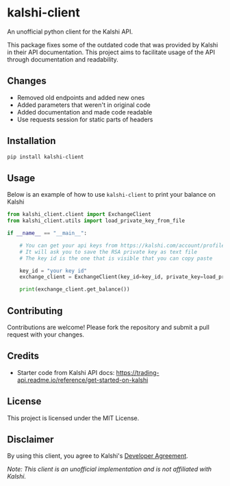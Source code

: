 # kalshi-client
An unofficial python client for the Kalshi API. 

This package fixes some of the outdated code that was provided by Kalshi in their API documentation. This project aims to facilitate usage of the API through documentation and readability. 

## Changes
- Removed old endpoints and added new ones
- Added parameters that weren't in original code
- Added documentation and made code readable
- Use requests session for static parts of headers

## Installation

```bash
pip install kalshi-client
```

## Usage

Below is an example of how to use `kalshi-client` to print your balance on Kalshi

```python
from kalshi_client.client import ExchangeClient
from kalshi_client.utils import load_private_key_from_file

if __name__ == "__main__":

    # You can get your api keys from https://kalshi.com/account/profile
    # It will ask you to save the RSA private key as text file
    # The key id is the one that is visible that you can copy paste

    key_id = "your key id"
    exchange_client = ExchangeClient(key_id=key_id, private_key=load_private_key_from_file("private_key.txt"))

    print(exchange_client.get_balance())
```

## Contributing

Contributions are welcome! Please fork the repository and submit a pull request with your changes.

## Credits
- Starter code from Kalshi API docs: https://trading-api.readme.io/reference/get-started-on-kalshi

## License

This project is licensed under the MIT License.

## Disclaimer

By using this client, you agree to Kalshi's [Developer Agreement](https://kalshi.com/developer-agreement).

*Note: This client is an unofficial implementation and is not affiliated with Kalshi.* 

